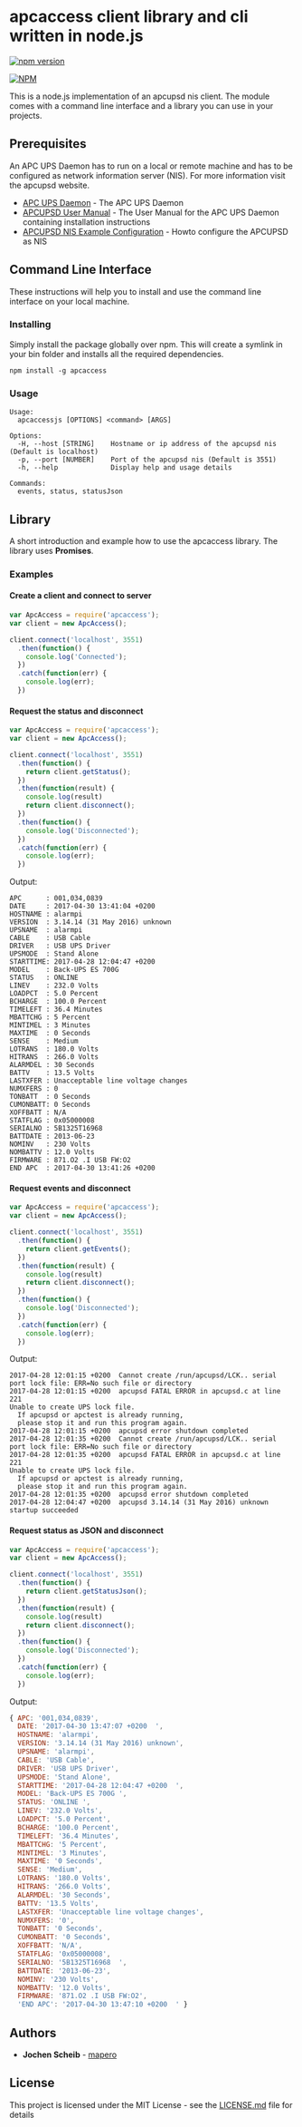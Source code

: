 # apcaccess client library and cli written in node.js

[![npm version](https://badge.fury.io/js/apcaccess.svg)](https://badge.fury.io/js/apcaccess)

[![NPM](https://nodei.co/npm/apcaccess.png)](https://nodei.co/npm/apcaccess/)

This is a node.js implementation of an apcupsd nis client. The module comes with a command line interface and a library you can use in your projects.

## Prerequisites

An APC UPS Daemon has to run on a local or remote machine and has to be configured as network information server (NIS). For more information visit the apcupsd website.

* [APC UPS Daemon](http://www.apcupsd.org/) - The APC UPS Daemon
* [APCUPSD User Manual](https://maven.apache.org/) - The User Manual for the APC UPS Daemon containing installation instructions
* [APCUPSD NIS Example Configuration](http://www.apcupsd.org/manual/manual.html#nis-server-client-configuration-using-the-net-driver) - Howto configure the APCUPSD as NIS

## Command Line Interface

These instructions will help you to install and use the command line interface on your local machine.

### Installing

Simply install the package globally over npm. This will create a symlink in your bin folder and installs all the required dependencies.

```
npm install -g apcaccess
```

### Usage

```
Usage:
  apcaccessjs [OPTIONS] <command> [ARGS]

Options:
  -H, --host [STRING]    Hostname or ip address of the apcupsd nis (Default is localhost)
  -p, --port [NUMBER]    Port of the apcupsd nis (Default is 3551)
  -h, --help             Display help and usage details

Commands:
  events, status, statusJson
```

## Library

A short introduction and example how to use the apcaccess library. The library uses **Promises**.

### Examples

#### Create a client and connect to server

```javascript
var ApcAccess = require('apcaccess');
var client = new ApcAccess();

client.connect('localhost', 3551)
  .then(function() {
    console.log('Connected');
  })
  .catch(function(err) {
    console.log(err);
  })
```

#### Request the status and disconnect

```javascript
var ApcAccess = require('apcaccess');
var client = new ApcAccess();

client.connect('localhost', 3551)
  .then(function() {
    return client.getStatus();
  })
  .then(function(result) {
    console.log(result)
    return client.disconnect();
  })
  .then(function() {
    console.log('Disconnected');
  })
  .catch(function(err) {
    console.log(err);
  })  
```

Output:
```
APC      : 001,034,0839
DATE     : 2017-04-30 13:41:04 +0200  
HOSTNAME : alarmpi
VERSION  : 3.14.14 (31 May 2016) unknown
UPSNAME  : alarmpi
CABLE    : USB Cable
DRIVER   : USB UPS Driver
UPSMODE  : Stand Alone
STARTTIME: 2017-04-28 12:04:47 +0200  
MODEL    : Back-UPS ES 700G
STATUS   : ONLINE
LINEV    : 232.0 Volts
LOADPCT  : 5.0 Percent
BCHARGE  : 100.0 Percent
TIMELEFT : 36.4 Minutes
MBATTCHG : 5 Percent
MINTIMEL : 3 Minutes
MAXTIME  : 0 Seconds
SENSE    : Medium
LOTRANS  : 180.0 Volts
HITRANS  : 266.0 Volts
ALARMDEL : 30 Seconds
BATTV    : 13.5 Volts
LASTXFER : Unacceptable line voltage changes
NUMXFERS : 0
TONBATT  : 0 Seconds
CUMONBATT: 0 Seconds
XOFFBATT : N/A
STATFLAG : 0x05000008
SERIALNO : 5B1325T16968  
BATTDATE : 2013-06-23
NOMINV   : 230 Volts
NOMBATTV : 12.0 Volts
FIRMWARE : 871.O2 .I USB FW:O2
END APC  : 2017-04-30 13:41:26 +0200  
```

#### Request events and disconnect

```javascript
var ApcAccess = require('apcaccess');
var client = new ApcAccess();

client.connect('localhost', 3551)
  .then(function() {
    return client.getEvents();
  })
  .then(function(result) {
    console.log(result)
    return client.disconnect();
  })
  .then(function() {
    console.log('Disconnected');
  })
  .catch(function(err) {
    console.log(err);
  })  
```

Output:
```
2017-04-28 12:01:15 +0200  Cannot create /run/apcupsd/LCK.. serial port lock file: ERR=No such file or directory
2017-04-28 12:01:15 +0200  apcupsd FATAL ERROR in apcupsd.c at line 221
Unable to create UPS lock file.
  If apcupsd or apctest is already running,
  please stop it and run this program again.
2017-04-28 12:01:15 +0200  apcupsd error shutdown completed
2017-04-28 12:01:35 +0200  Cannot create /run/apcupsd/LCK.. serial port lock file: ERR=No such file or directory
2017-04-28 12:01:35 +0200  apcupsd FATAL ERROR in apcupsd.c at line 221
Unable to create UPS lock file.
  If apcupsd or apctest is already running,
  please stop it and run this program again.
2017-04-28 12:01:35 +0200  apcupsd error shutdown completed
2017-04-28 12:04:47 +0200  apcupsd 3.14.14 (31 May 2016) unknown startup succeeded
```

#### Request status as JSON and disconnect

```javascript
var ApcAccess = require('apcaccess');
var client = new ApcAccess();

client.connect('localhost', 3551)
  .then(function() {
    return client.getStatusJson();
  })
  .then(function(result) {
    console.log(result)
    return client.disconnect();
  })
  .then(function() {
    console.log('Disconnected');
  })
  .catch(function(err) {
    console.log(err);
  })  
```

Output:
```javascript
{ APC: '001,034,0839',
  DATE: '2017-04-30 13:47:07 +0200  ',
  HOSTNAME: 'alarmpi',
  VERSION: '3.14.14 (31 May 2016) unknown',
  UPSNAME: 'alarmpi',
  CABLE: 'USB Cable',
  DRIVER: 'USB UPS Driver',
  UPSMODE: 'Stand Alone',
  STARTTIME: '2017-04-28 12:04:47 +0200  ',
  MODEL: 'Back-UPS ES 700G ',
  STATUS: 'ONLINE ',
  LINEV: '232.0 Volts',
  LOADPCT: '5.0 Percent',
  BCHARGE: '100.0 Percent',
  TIMELEFT: '36.4 Minutes',
  MBATTCHG: '5 Percent',
  MINTIMEL: '3 Minutes',
  MAXTIME: '0 Seconds',
  SENSE: 'Medium',
  LOTRANS: '180.0 Volts',
  HITRANS: '266.0 Volts',
  ALARMDEL: '30 Seconds',
  BATTV: '13.5 Volts',
  LASTXFER: 'Unacceptable line voltage changes',
  NUMXFERS: '0',
  TONBATT: '0 Seconds',
  CUMONBATT: '0 Seconds',
  XOFFBATT: 'N/A',
  STATFLAG: '0x05000008',
  SERIALNO: '5B1325T16968  ',
  BATTDATE: '2013-06-23',
  NOMINV: '230 Volts',
  NOMBATTV: '12.0 Volts',
  FIRMWARE: '871.O2 .I USB FW:O2',
  'END APC': '2017-04-30 13:47:10 +0200  ' }
```

## Authors

* **Jochen Scheib** - [mapero](https://github.com/mapero)

## License

This project is licensed under the MIT License - see the [LICENSE.md](LICENSE.md) file for details
